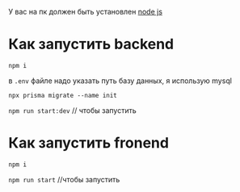 У вас на пк должен быть установлен <a href="https://nodejs.org/en">node js</a>

# Как запустить backend


<code>npm i</code>


<p>в <code>.env</code> файле надо указать путь базу данных, я использую mysql </p>

<code>npx prisma migrate --name init</code>

<code>npm run start:dev</code> // чтобы запустить

# Как запустить fronend

<code>npm i</code>

<code>npm run start</code> //чтобы запустить
